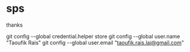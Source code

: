 # sps
thanks

git config --global credential.helper store
git config --global user.name "Taoufik Rais"
git config --global user.email "taoufik.rais.lai@gmail.com"